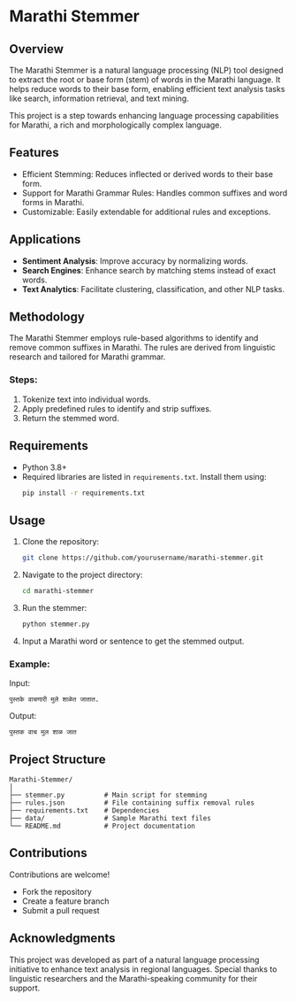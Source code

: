 # Marathi Stemmer

## Overview  
The Marathi Stemmer is a natural language processing (NLP) tool designed to extract the root or base form (stem) of words in the Marathi language. It helps reduce words to their base form, enabling efficient text analysis tasks like search, information retrieval, and text mining.  

This project is a step towards enhancing language processing capabilities for Marathi, a rich and morphologically complex language.

## Features  
- Efficient Stemming: Reduces inflected or derived words to their base form.  
- Support for Marathi Grammar Rules: Handles common suffixes and word forms in Marathi.  
- Customizable: Easily extendable for additional rules and exceptions.

## Applications  
- **Sentiment Analysis**: Improve accuracy by normalizing words.  
- **Search Engines**: Enhance search by matching stems instead of exact words.  
- **Text Analytics**: Facilitate clustering, classification, and other NLP tasks.

## Methodology  
The Marathi Stemmer employs rule-based algorithms to identify and remove common suffixes in Marathi. The rules are derived from linguistic research and tailored for Marathi grammar.  

### Steps:
1. Tokenize text into individual words.  
2. Apply predefined rules to identify and strip suffixes.  
3. Return the stemmed word.  

## Requirements  
- Python 3.8+  
- Required libraries are listed in `requirements.txt`. Install them using:  
  ```bash
  pip install -r requirements.txt
  ```

## Usage  
1. Clone the repository:  
   ```bash
   git clone https://github.com/yourusername/marathi-stemmer.git
   ```
2. Navigate to the project directory:  
   ```bash
   cd marathi-stemmer
   ```
3. Run the stemmer:  
   ```python
   python stemmer.py
   ```

4. Input a Marathi word or sentence to get the stemmed output.  

### Example:
Input:  
```
पुस्तके वाचणारी मुले शाळेत जातात.  
```  
Output:  
```
पुस्तक वाच मुल शाळ जात  
```

## Project Structure  
```
Marathi-Stemmer/  
│  
├── stemmer.py          # Main script for stemming  
├── rules.json          # File containing suffix removal rules  
├── requirements.txt    # Dependencies  
├── data/               # Sample Marathi text files  
└── README.md           # Project documentation  
```

## Contributions  
Contributions are welcome!  
- Fork the repository  
- Create a feature branch  
- Submit a pull request  

## Acknowledgments  
This project was developed as part of a natural language processing initiative to enhance text analysis in regional languages. Special thanks to linguistic researchers and the Marathi-speaking community for their support.  
